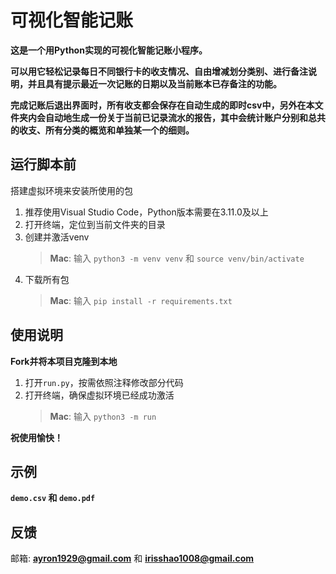 # 可视化智能记账

**这是一个用Python实现的可视化智能记账小程序。**

**可以用它轻松记录每日不同银行卡的收支情况、自由增减划分类别、进行备注说明，并且具有提示最近一次记账的日期以及当前账本已存备注的功能。**

**完成记账后退出界面时，所有收支都会保存在自动生成的即时csv中，另外在本文件夹内会自动地生成一份关于当前已记录流水的报告，其中会统计账户分别和总共的收支、所有分类的概览和单独某一个的细则。**

## 运行脚本前

搭建虚拟环境来安装所使用的包
1. 推荐使用Visual Studio Code，Python版本需要在3.11.0及以上
2. 打开终端，定位到当前文件夹的目录
3. 创建并激活venv
   > **Mac**: 输入 `python3 -m venv venv`  和 `source venv/bin/activate`
4. 下载所有包
   >  **Mac**: 输入 `pip install -r requirements.txt`

## 使用说明

**Fork并将本项目克隆到本地**

1. 打开`run.py`，按需依照注释修改部分代码
2. 打开终端，确保虚拟环境已经成功激活
   > **Mac**: 输入 `python3 -m run`

**祝使用愉快！**

## 示例

**`demo.csv` 和 `demo.pdf`**

## 反馈

邮箱: **ayron1929@gmail.com** 和 **irisshao1008@gmail.com**

<!-- License:
